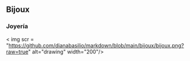 ## Bijoux 

### Joyería

< img scr = "https://github.com/dianabasilio/markdown/blob/main/bijoux/bijoux.png?raw=true" alt="drawing" width="200"/>

